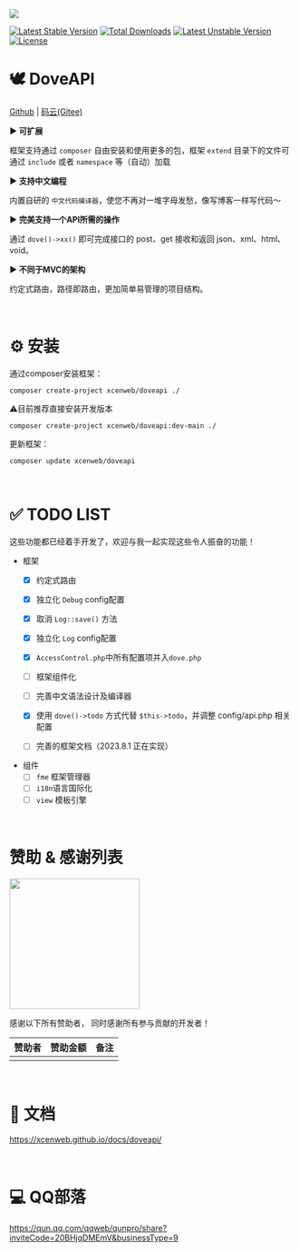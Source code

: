 ![](https://groupprocover.gtimg.cn/20693211651667013)

[![Latest Stable Version](http://poser.pugx.org/xcenweb/doveapi/v)](https://packagist.org/packages/xcenweb/doveapi) [![Total Downloads](http://poser.pugx.org/xcenweb/doveapi/downloads)](https://packagist.org/packages/xcenweb/doveapi) [![Latest Unstable Version](http://poser.pugx.org/xcenweb/doveapi/v/unstable)](https://packagist.org/packages/xcenweb/doveapi) [![License](http://poser.pugx.org/xcenweb/doveapi/license)](https://packagist.org/packages/xcenweb/doveapi)


# 🕊 DoveAPI

 [Github](https://github.com/xcenweb/DoveAPI) | [码云(Gitee)](https://gitee.com/xcenweb/DoveAPI)

**▶ 可扩展**

框架支持通过 `composer` 自由安装和使用更多的包，框架 `extend` 目录下的文件可通过 `include` 或者 `namespace` 等（自动）加载

**▶ 支持中文编程**

内置自研的 `中文代码编译器`，使您不再对一堆字母发愁，像写博客一样写代码～

**▶ 完美支持一个API所需的操作**

通过 `dove()->xx()` 即可完成接口的 post、get 接收和返回 json、xml、html、void。

**▶ 不同于MVC的架构**

约定式路由，路径即路由，更加简单易管理的项目结构。

<br>

# ⚙️ 安装

通过composer安装框架：
```composer
composer create-project xcenweb/doveapi ./
```

⚠️目前推荐直接安装开发版本

```composer
composer create-project xcenweb/doveapi:dev-main ./
```

更新框架：

```composer
composer update xcenweb/doveapi
```

<br>

# ✅ TODO LIST

这些功能都已经着手开发了，欢迎与我一起实现这些令人振奋的功能！

- 框架
  - [x] 约定式路由
  - [x] 独立化 `Debug` config配置
  - [x] 取消 `Log::save()` 方法
  - [x] 独立化 `Log` config配置
  - [x] `AccessControl.php`中所有配置项并入`dove.php`
  - [ ] 框架组件化
  - [ ] 完善中文语法设计及编译器
  - [x] 使用 `dove()->todo` 方式代替 `$this->todo`，并调整 config/api.php 相关配置
  - [ ] 完善的框架文档（2023.8.1 正在实现）


- 组件
  - [ ] `fme` 框架管理器
  - [ ] `i18n`语言国际化
  - [ ] `view` 模板引擎

<br>

# 赞助 & 感谢列表

<img src="https://s1.ax1x.com/2023/08/28/pPaUc1P.png" height="230px"/>

感谢以下所有赞助者，
同时感谢所有参与贡献的开发者！

| 赞助者 | 赞助金额 | 备注 |
| :----- | :------- | :--- |
|  |  |  |

<br>

# 📃 文档

https://xcenweb.github.io/docs/doveapi/

<br>

# 💻 QQ部落

https://qun.qq.com/qqweb/qunpro/share?inviteCode=20BHjqDMEmV&businessType=9